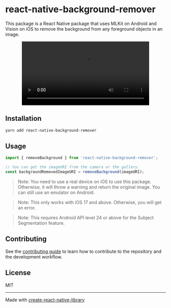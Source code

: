 # react-native-background-remover

This package is a React Native package that uses MLKit on Android and Vision on iOS to remove the background from any foreground objects in an image.

<div align="center">
  <video src="https://github.com/user-attachments/assets/ce62728f-69fb-46d2-8016-7d03f751708e" width="400" />
</div>

## Installation

```sh
yarn add react-native-background-remover
```

## Usage

```js
import { removeBackground } from 'react-native-background-remover';

// You can get the imageURI from the camera or the gallery.
const backgroundRemovedImageURI = removeBackground(imageURI);
```

> Note: You need to use a real device on iOS to use this package. Otherwise, it will throw a warning and return the original image. You can still use an emulator on Android.

> Note: This only works with iOS 17 and above. Otherwise, you will get an error.

> Note: This requires Android API level 24 or above for the Subject Segmentation feature.

## Contributing

See the [contributing guide](CONTRIBUTING.md) to learn how to contribute to the repository and the development workflow.

## License

MIT

---

Made with [create-react-native-library](https://github.com/callstack/react-native-builder-bob)
